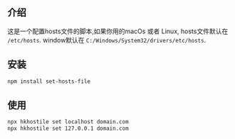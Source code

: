 ## 介绍

这是一个配置hosts文件的脚本,如果你用的macOs 或者 Linux, hosts文件默认在 `/etc/hosts`. window默认在 `C:/Windows/System32/drivers/etc/hosts`.

## 安装

```bash
npm install set-hosts-file 
```

## 使用

```bash
npx hkhostile set localhost domain.com
npx hkhostile set 127.0.0.1 domain.com